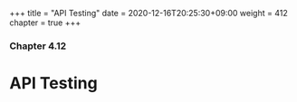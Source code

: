 +++
title = "API Testing"
date = 2020-12-16T20:25:30+09:00
weight = 412
chapter = true
+++

### Chapter 4.12

# API Testing
